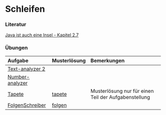 # Schleifen #

### Literatur ###

[Java ist auch eine Insel - Kapitel 2.7](http://openbook.galileocomputing.de/javainsel8/javainsel_02_007.htm#mj50b6af77607500c5bb627942187e9205)

### Übungen ###
| **Aufgabe** | **Musterlösung** | **Bemerkungen** |
|:------------|:------------------|:----------------|
| [Text-analyzer 2](uebung_schleifen_textanalyzer2.md) |  |  |
| [Number-analyzer](uebung_schleifen_numberanalyzer.md) |  |  |
| [Tapete](uebung_schleifen_tapete.md) | [tapete](http://code.google.com/p/pr-gse/source/browse/#svn/trunk/uebungen/musterloesungen/src/tapete) | Musterlösung nur für einen Teil der Aufgabenstellung |
| [FolgenSchreiber](uebung_schleifen_folgen.md) | [folgen](http://code.google.com/p/pr-gse/source/browse/#svn/trunk/uebungen/musterloesungen/src/folgen) |  |